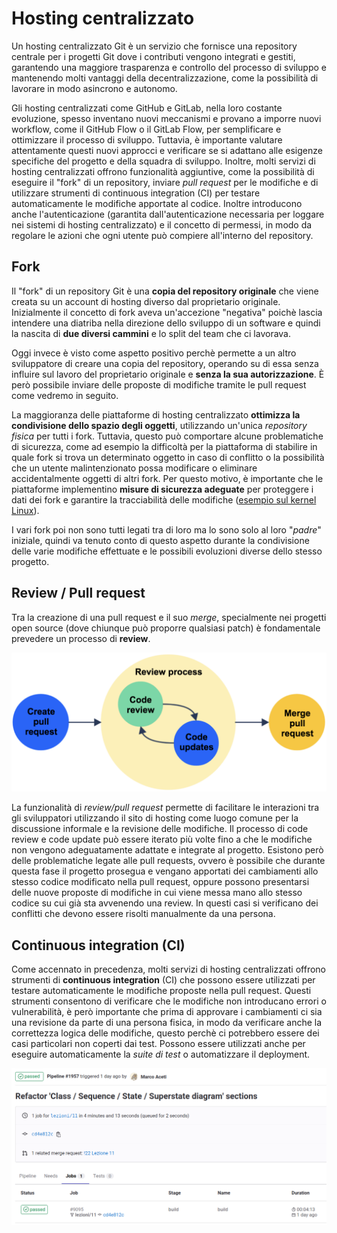 # Hosting centralizzato

Un hosting centralizzato Git è un servizio che fornisce una repository centrale per i progetti Git dove i contributi vengono integrati e gestiti, garantendo una maggiore trasparenza e controllo del processo di sviluppo e mantenendo molti vantaggi della decentralizzazione, come la possibilità di lavorare in modo asincrono e autonomo.

Gli hosting centralizzati come GitHub e GitLab, nella loro costante evoluzione, spesso inventano nuovi meccanismi e provano a imporre nuovi workflow, come il GitHub Flow o il GitLab Flow, per semplificare e ottimizzare il processo di sviluppo. Tuttavia, è importante valutare attentamente questi nuovi approcci e verificare se si adattano alle esigenze specifiche del progetto e della squadra di sviluppo.
Inoltre, molti servizi di hosting centralizzati offrono funzionalità aggiuntive, come la possibilità di eseguire il "fork" di un repository, inviare _pull request_ per le modifiche e di utilizzare strumenti di continuous integration (CI) per testare automaticamente le modifiche apportate al codice.
Inoltre introducono anche l'autenticazione (garantita dall'autenticazione necessaria per loggare nei sistemi di hosting centralizzato) e il concetto di permessi, in modo da regolare le azioni che ogni utente può compiere all'interno del repository. 

## Fork

Il "fork" di un repository Git è una __copia del repository originale__ che viene creata su un account di hosting diverso dal proprietario originale. Inizialmente il concetto di fork aveva un'accezione "negativa" poichè lascia intendere una diatriba nella direzione dello sviluppo di un software e quindi la nascita di __due diversi cammini__ e lo split del team che ci lavorava.

Oggi invece è visto come aspetto positivo perchè permette a un altro sviluppatore di creare una copia del repository, operando su di essa senza influire sul lavoro del proprietario originale e __senza la sua autorizzazione__. È però possibile inviare delle proposte di modifiche tramite le pull request come vedremo in seguito.

La maggioranza delle piattaforme di hosting centralizzato __ottimizza la condivisione dello spazio degli oggetti__, utilizzando un'unica _repository fisica_ per tutti i fork.
Tuttavia, questo può comportare alcune problematiche di sicurezza, come ad esempio la difficoltà per la piattaforma di stabilire in quale fork si trova un determinato oggetto in caso di conflitto o la possibilità che un utente malintenzionato possa modificare o eliminare accidentalmente oggetti di altri fork. 
Per questo motivo, è importante che le piattaforme implementino __misure di sicurezza adeguate__ per proteggere i dati dei fork e garantire la tracciabilità delle modifiche ([esempio sul kernel Linux](https://github.com/torvalds/linux/commit/b4061a10fc29010a610ff2b5b20160d7335e69bf)).

I vari fork poi non sono tutti legati tra di loro ma lo sono solo al loro "_padre_" iniziale, quindi va tenuto conto di questo aspetto durante la condivisione delle varie modifiche effettuate e le possibili evoluzioni diverse dello stesso progetto.

## Review / Pull request

Tra la creazione di una pull request e il suo _merge_, specialmente nei progetti open source (dove chiunque può proporre qualsiasi patch) è fondamentale prevedere un processo di __review__.

![Pull request](/assets/06_pull-request.png)

La funzionalità di _review/pull request_ permette di facilitare le interazioni tra gli sviluppatori utilizzando il sito di hosting come luogo comune per la discussione informale e la revisione delle modifiche.
Il processo di code review e code update può essere iterato più volte fino a che le modifiche non vengono adeguatamente adattate e integrate al progetto.
Esistono però delle problematiche legate alle pull requests, ovvero è possibile che durante questa fase il progetto prosegua e vengano apportati dei cambiamenti allo stesso codice modificato nella pull request, oppure possono presentarsi delle nuove proposte di modifiche in cui viene messa mano allo stesso codice su cui già sta avvenendo una review. In questi casi si verificano dei conflitti che devono essere risolti manualmente da una persona.

## Continuous integration (CI)

Come accennato in precedenza, molti servizi di hosting centralizzati offrono strumenti di __continuous integration__ (CI) che possono essere utilizzati per testare automaticamente le modifiche proposte nella pull request. 
Questi strumenti consentono di verificare che le modifiche non introducano errori o vulnerabilità, è però importante che prima di approvare i cambiamenti ci sia una revisione da parte di una persona fisica, in modo da verificare anche la correttezza logica delle modifiche, questo perchè ci potrebbero essere dei casi particolari non coperti dai test. 
Possono essere utilizzati anche per eseguire automaticamente la _suite di test_ o automatizzare il deployment.

![CI/CD](/assets/06_ci-cd.png)
